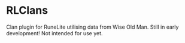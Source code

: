 # RLClans
Clan plugin for RuneLite utilising data from Wise Old Man.
Still in early development! Not intended for use yet.
